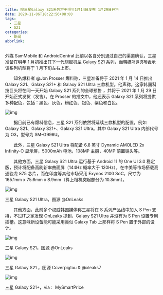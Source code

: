 ```yaml
---
title: 曝三星Galaxy S21系列将于明年1月14日发布 1月29日开售
date: 2020-11-06T18:22:56+08:00
tags:
  - 三星
  - S21
categories:
  - 新闻
abbrlink:
---
```


外媒 SamMobile 和 AndroidCentral 此前以各自分别通过自己的渠道确认，三星准备在明年 1 月初推出其下一代旗舰机型 Galaxy S21 系列，而韩媒매일경제表示该系列机型将于 1 月下旬左右上市。

　　知名爆料者 @Jon Prosser 爆料称，三星准备将于 2021 年 1 月 14 日推出 Galaxy S21、Galaxy S21+ 和 Galaxy S21 Ultra 三款机型。他声称，这家韩国科技巨头将在同一天开始 Galaxy S21 系列的全球预售 ，并将于 2021 年 1 月 29 日开始正式发货（发售）。在 Prosser 的推文中，他还表示 Galaxy S21 系列将提供多种配色，包括：黑色、灰色，粉红色、银色、紫色和白色。

![img](https://cdn.jsdelivr.net/gh/yakeing/Documentation@main/Hexo/images/7b3a-kcieywa3124573.jpg)

　　据目前已有爆料信息，三星 S21 系列依然将延续三款机型的配置，例如 Galaxy S21、Galaxy S21+、Galaxy S21 Ultra。其中 Galaxy S21 Ultra 内部代号为 O3，型号为 SM-G998U。

　　此外，三星 Galaxy S21 Ultra 将配备 6.8 英寸 Dynamic AMOLED 2x Infinity-O 显示屏，5000mAh 电池，108MP 主摄，40MP 前置镜头等。

　　其他方面，三星 Galaxy S21 Ultra 运行基于 Android 11 的 One UI 3.0 稳定版，预计将配备高刷新率曲面屏（144Hz 概率大于 120Hz），在中美等市场搭载高通骁龙 875 芯片，而在印度等其他市场采用 Exynos 2100 SoC，尺寸为 165.1mm x 75.6mm x 8.9mm（算上相机突起部分为 10.8mm）。

![img](https://cdn.jsdelivr.net/gh/yakeing/Documentation@main/Hexo/images/2a21-kcieywa3124604.jpg)

 三星 Galaxy S21 Ultra，图源 @OnLeaks

　　其他方面，此前多个权威韩国媒体称三星将在 S 系列产品线中加入 S Pen 支持，不过IT之家发现 OnLeaks 提到，Galaxy S21 Ultra 并没有为 S Pen 设置专用插槽。这意味新设备能可能采用类似 Galaxy Tab 上那样将 S Pen 置于外部的设计。

![img](https://cdn.jsdelivr.net/gh/yakeing/Documentation@main/Hexo/images/4662-kcieywa3124633.jpg)

 三星 Galaxy S21，图源 @OnLeaks

![img](https://cdn.jsdelivr.net/gh/yakeing/Documentation@main/Hexo/images/fc5e-kcieywa3036745.jpg)

 三星 Galaxy S21 ，图源 Coverpigtou &amp; @xleaks7

![img](https://cdn.jsdelivr.net/gh/yakeing/Documentation@main/Hexo/images/b73c-kcieywa3124672.png)

 三星 Galaxy S21+，via： MySmartPrice
